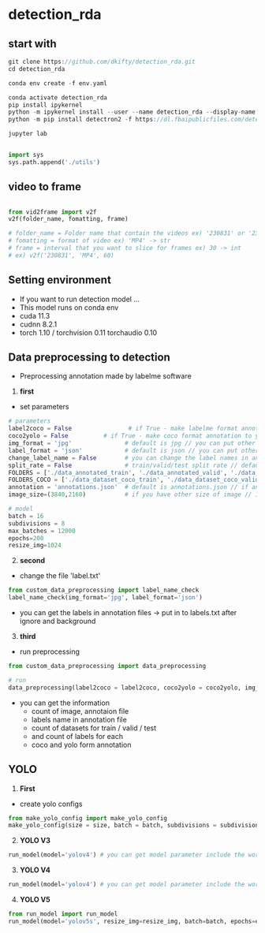 # detection_rda
## start with

```c
git clone https://github.com/dkifty/detection_rda.git
cd detection_rda

conda env create -f env.yaml

conda activate detection_rda
pip install ipykernel
python -m ipykernel install --user --name detection_rda --display-name detection_rda
python -m pip install detectron2 -f https://dl.fbaipublicfiles.com/detectron2/wheels/cu113/torch1.10/index.html

jupyter lab
```
 
```python

import sys
sys.path.append('./utils')

```

## video to frame

```python

from vid2frame import v2f
v2f(folder_name, fomatting, frame)

# folder_name = Folder name that contain the videos ex) '230831' or '230831/1' -> str
# fomatting = format of video ex) 'MP4' -> str
# frame = interval that you want to slice for frames ex) 30 -> int
# ex) v2f('230831', 'MP4', 60)
```

## Setting environment
- If you want to run detection model ... 
- This model runs on conda env
- cuda 11.3
- cudnn 8.2.1
- torch 1.10 / torchvision 0.11  torchaudio 0.10

## Data preprocessing to detection
- Preprocessing annotation made by labelme software

1. __first__
- set parameters
```python
# parameters
label2coco = False                # if True - make labelme format annotation to coco format annotation // if False show information of train/valid/test images, annotations for each classes already made
coco2yolo = False          # if True - make coco format annotation to yolo format annotation and make yolo config files // if False just check the config files
img_format = 'jpg'               # default is jpg // you can put other format of image files -> string type
label_format = 'json'            # default is json // you can put other format of annotation files -> string type
change_label_name = False        # you can change the label names in annotation files // format(a,b,c,d is str type) : change_label_name = {a:b, c:d}
split_rate = False               # train/valid/test split rate // default is 0 - 0.9*0.8 / 0.9*0.8 - 0.9 / 0.9 - 1 // format(int type in list) : split_rate = [0.7, 0.2, 0.1]
FOLDERS = ['./data_annotated_train', './data_annotated_valid', './data_annotated_test']                # you can change the name of train/valid/test folder name // but dont do that.... please...
FOLDERS_COCO = ['./data_dataset_coco_train', './data_dataset_coco_valid', './data_dataset_coco_test']  # you can change the name of coco form train/valid/test folder name // but dont do that.... please...
annotation = 'annotations.json'  # default is annotations.json // if annotatino file have other name // annotation = annotations.json (string type)
image_size=(3840,2160)           # if you have other size of image // image_size = (3840, 2160) (default / tuple(int, int))

# model
batch = 16
subdivisions = 8
max_batches = 12000
epochs=200
resize_img=1024
```

2. __second__
- change the file 'label.txt'
```python
from custom_data_preprocessing import label_name_check
label_name_check(img_format='jpg', label_format='json')
```
- you can get the labels in annotation files -> put in to labels.txt after ignore and background

3. __third__
- run preprocessing

```python
from custom_data_preprocessing import data_preprocessing

# run
data_preprocessing(label2coco = label2coco, coco2yolo = coco2yolo, img_format=img_format, label_format=label_format, change_label_name=change_label_name, split_rate=split_rate, FOLDERS = FOLDERS, FOLDERS_COCO = FOLDERS_COCO, annotation = annotation, image_size=image_size)
```
- you can get the information
  - count of image, annotaion file
  - labels name in annotation file
  - count of datasets for train / valid / test
  - and count of labels for each
  - coco and yolo form annotation

## YOLO
1. __First__
- create yolo configs
```python
from make_yolo_config import make_yolo_config
make_yolo_config(size = size, batch = batch, subdivisions = subdivisions, max_batches = max_batches)
```

2. __YOLO V3__
```python
run_model(model='yolov4') # you can get model parameter include the word 'yolov3'
```

3. __YOLO V4__
```python
run_model(model='yolov4') # you can get model parameter include the word 'yolov4'
```

4. __YOLO V5__
```python
from run_model import run_model
run_model(model='yolov5s', resize_img=resize_img, batch=batch, epochs=epochs) # you can get model parameter 'yolov5s', 'yolov5n', 'yolov5m', 'yolov5l', 'yolov5x'
```
